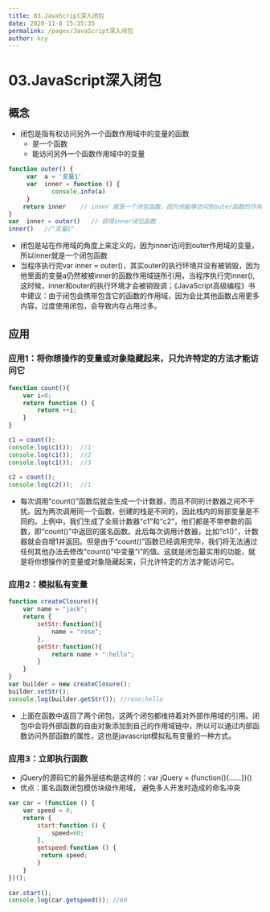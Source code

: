 ```yaml
---
title: 03.JavaScript深入闭包
date: 2020-11-8 15:35:35
permalink: /pages/JavaScript深入闭包
author: kcy
---
```


# 03.JavaScript深入闭包

## 概念
* 闭包是指有权访问另外一个函数作用域中的变量的函数
    * 是一个函数
    * 能访问另外一个函数作用域中的变量

```javascript
function outer() {
     var  a = '变量1'
     var  inner = function () {
            console.info(a)
     }
    return inner    // inner 就是一个闭包函数，因为他能够访问到outer函数的作用域
}
var  inner = outer()   // 获得inner闭包函数
inner()   //"变量1"
```
* 闭包是站在作用域的角度上来定义的，因为inner访问到outer作用域的变量，所以inner就是一个闭包函数
* 当程序执行完var inner = outer()，其实outer的执行环境并没有被销毁，因为他里面的变量a仍然被被inner的函数作用域链所引用，当程序执行完inner(), 这时候，inner和outer的执行环境才会被销毁调；《JavaScript高级编程》书中建议：由于闭包会携带包含它的函数的作用域，因为会比其他函数占用更多内容，过度使用闭包，会导致内存占用过多。

## 应用
### 应用1：将你想操作的变量或对象隐藏起来，只允许特定的方法才能访问它
```javascript
function count(){
    var i=0;
    return function () {
        return ++i;
    }
}  

c1 = count();
console.log(c1());  //1
console.log(c1());  //2
console.log(c1());  //3
 
c2 = count();
console.log(c2());  //1
```
* 每次调用“count()”函数后就会生成一个计数器，而且不同的计数器之间不干扰。因为两次调用同一个函数，创建的栈是不同的，因此栈内的局部变量是不同的。上例中，我们生成了全局计数器“c1”和“c2”，他们都是不带参数的函数，即“count()”中返回的匿名函数。此后每次调用计数器，比如“c1()”，计数器就会自增1并返回。但是由于“count()”函数已经调用完毕，我们将无法通过任何其他办法去修改“count()”中变量“i”的值。这就是闭包最实用的功能，就是将你想操作的变量或对象隐藏起来，只允许特定的方法才能访问它。
### 应用2：模拟私有变量
```javascript
function createClosure(){
    var name = "jack";
    return {
        setStr:function(){
            name = "rose";
        },
        getStr:function(){
            return name + ":hello";
        }
    }
}
var builder = new createClosure();
builder.setStr();
console.log(builder.getStr()); //rose:hello

```
* 上面在函数中返回了两个闭包，这两个闭包都维持着对外部作用域的引用。闭包中会将外部函数的自由对象添加到自己的作用域链中，所以可以通过内部函数访问外部函数的属性，这也是javascript模拟私有变量的一种方式。
### 应用3：立即执行函数
* jQuery的源码它的最外层结构是这样的：var jQuery = (function(){……})()
* 优点：匿名函数闭包模仿块级作用域， 避免多人开发时造成的命名冲突
```javascript
var car = (function () {
    var speed = 0;
    return {
        start:function () {
            speed=60;
        },
        getspeed:function () {
         return speed;
        }
    }
})();
 
car.start();
console.log(car.getspeed()); //60
```
